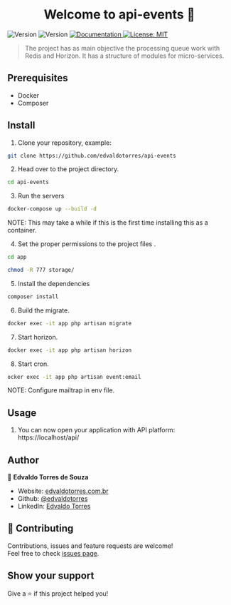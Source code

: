 <h1 align="center">Welcome to api-events 👋</h1>
<p>
  <img alt="Version" src="https://img.shields.io/badge/php-7.4-blue.svg?cacheSeconds=2592000" />
  <img alt="Version" src="https://img.shields.io/badge/laravel-8.0-red.svg?cacheSeconds=2592000" />
  <a href="https://documenter.getpostman.com/view/13040502/UzBjrney#c3212110-5be6-45bd-b000-95c6538746ca" target="_blank">
    <img alt="Documentation" src="https://img.shields.io/badge/documentation-yes-brightgreen.svg" />
  </a>
  <a href="#" target="_blank">
    <img alt="License: MIT" src="https://img.shields.io/badge/License-MIT-yellow.svg" />
  </a>
</p>

> The project has as main objective the processing queue work with Redis and Horizon. It has a structure of modules for micro-services.

## Prerequisites

* Docker
* Composer

## Install

1. Clone your repository, example:

```sh
git clone https://github.com/edvaldotorres/api-events
```
2. Head over to the project directory.

```sh
cd api-events
```
3. Run the servers

```sh
docker-compose up --build -d
```
NOTE: This may take a while if this is the first time installing this as a container.

4. Set the proper permissions to the project files .

```sh
cd app
```
```sh
chmod -R 777 storage/
```
5. Install the dependencies

```sh
composer install
```
6. Build the migrate.

```sh
docker exec -it app php artisan migrate
```

7. Start horizon.

```sh
docker exec -it app php artisan horizon
```

8. Start cron.

```sh
ocker exec -it app php artisan event:email  
```

NOTE: Configure mailtrap in env file.

## Usage

1. You can now open your application with API platform: https://localhost/api/

## Author

👤 **Edvaldo Torres de Souza**

* Website: [edvaldotorres.com.br](https://edvaldotorres.com.br/)
* Github: [@edvaldotorres](https://github.com/edvaldotorres)
* LinkedIn: [Edvaldo Torres](https://www.linkedin.com/in/edvaldo-torres-189894150/)

## 🤝 Contributing

Contributions, issues and feature requests are welcome!<br />Feel free to check [issues page](https://github.com/edvaldotorres/api-events/issues). 

## Show your support

Give a ⭐️ if this project helped you!
